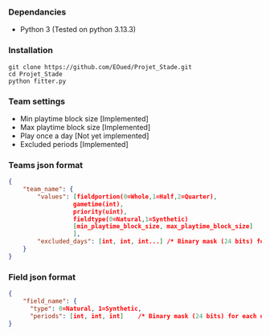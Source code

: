 ### Dependancies
- Python 3 (Tested on python 3.13.3)

### Installation
`git clone https://github.com/EOued/Projet_Stade.git`\
`cd Projet_Stade`\
`python fitter.py`


### Team settings
- Min playtime block size [Implemented]
- Max playtime block size [Implemented]
- Play once a day [Not yet implemented]
- Excluded periods [Implemented]

### Teams json format

```json
{
	"team_name": {
		"values": [fieldportion(0=Whole,1=Half,2=Quarter), 
		          gametime(int), 
				  priority(uint), 
				  fieldtype(0=Natural,1=Synthetic)
				  [min_playtime_block_size, max_playtime_block_size] 
				  ],
	    "excluded_days": [int, int, int...] /* Binary mask (24 bits) for each days, 1 means that the hour is excluded. 0 is no day excluded, 16777215 whole day excluded. 128 for example means that 7h-8h is excluded*/
    }	
}
```

### Field json format

```json
{
	"field_name": {
	  "type": 0=Natural, 1=Synthetic,
	  "periods": [int, int, int] 	/* Binary mask (24 bits) for each days, 1 means that the field on specified hour is usable. 0 is no field unplayable for the day. 3840 for example means that field is available from 8 to 12*/}
}
```
